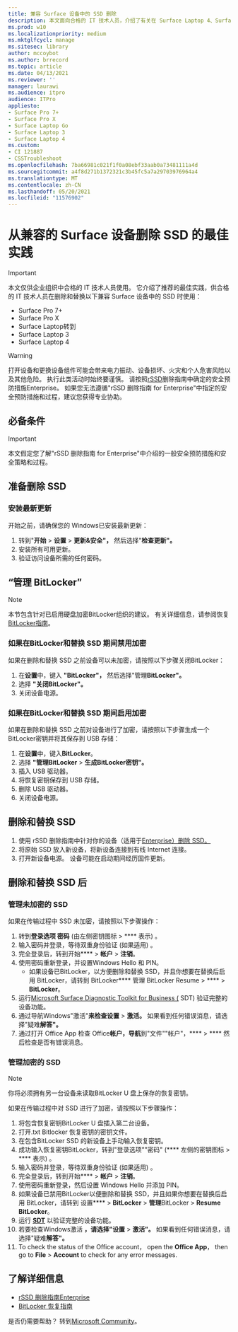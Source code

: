 ```yaml
---
title: 兼容 Surface 设备中的 SSD 删除
description: 本文面向合格的 IT 技术人员，介绍了有关在 Surface Laptop 4、Surface Laptop 3、Surface Pro 7+、Surface Pro X 和 Surface Laptop Go 中删除和替换 SSD 的建议最佳做法。
ms.prod: w10
ms.localizationpriority: medium
ms.mktglfcycl: manage
ms.sitesec: library
author: mccoybot
ms.author: brrecord
ms.topic: article
ms.date: 04/13/2021
ms.reviewer: ''
manager: laurawi
ms.audience: itpro
audience: ITPro
appliesto:
- Surface Pro 7+
- Surface Pro X
- Surface Laptop Go
- Surface Laptop 3
- Surface Laptop 4
ms.custom:
- CI 121887
- CSSTroubleshoot
ms.openlocfilehash: 7ba66981c021f1f0a08ebf33aab0a73481111a4d
ms.sourcegitcommit: a4f8d271b1372321c3b45fc5a7a29703976964a4
ms.translationtype: MT
ms.contentlocale: zh-CN
ms.lasthandoff: 05/20/2021
ms.locfileid: "11576902"
---
```

# <a name="best-practices-for-ssd-removal-from-compatible-surface-devices"></a>从兼容的 Surface 设备删除 SSD 的最佳实践

> [!IMPORTANT]
> 本文仅供企业组织中合格的 IT 技术人员使用。 它介绍了推荐的最佳实践，供合格的 IT 技术人员在删除和替换以下兼容 Surface 设备中的 SSD 时使用： 

- Surface Pro 7+
- Surface Pro X
- Surface Laptop转到
- Surface Laptop 3
- Surface Laptop 4

> [!WARNING]
> 打开设备和更换设备组件可能会带来电力振动、设备损坏、火灾和个人危害风险以及其他危险。  执行此类活动时始终要谨慎。 请按照[rSSD](https://www.microsoft.com/download/100440)删除指南中确定的安全预防措施Enterprise。 如果您无法遵循"rSSD 删除指南 for Enterprise"中指定的安全预防措施和过程，建议您获得专业协助。

## <a name="prerequisites"></a>必备条件

> [!IMPORTANT]
> 本文假定您了解"rSSD 删除指南 for Enterprise"中介绍的一般安全预防措施和安全策略和过程。

## <a name="prepare-for-ssd-removal"></a>准备删除 SSD 

### <a name="install-the-latest-updates"></a>安装最新更新 

开始之前，请确保您的 Windows已安装最新更新：

1.  转到"**开始**  >  **设置**  >  **更新&安全"，** 然后选择"**检查更新"。**
2. 安装所有可用更新。
3. 验证访问设备所需的任何密码。  
 
## <a name="manage-bitlocker"></a>“管理 BitLocker” 

> [!NOTE]
> 本节包含针对已启用硬盘加密BitLocker组织的建议。 有关详细信息，请参阅恢复[BitLocker指南](https://docs.microsoft.com/windows/security/information-protection/bitlocker/bitlocker-recovery-guide-plan)。 

### <a name="if-bitlocker-encryption-is-disabled-during-ssd-removal-and-replacement"></a>如果在BitLocker和替换 SSD 期间禁用加密

如果在删除和替换 SSD 之前设备可以未加密，请按照以下步骤关闭BitLocker：

1.  在**设置**中，键入 **"BitLocker"，** 然后选择"管理**BitLocker"。** 
2.  选择 **"关闭BitLocker"。** 
3.  关闭设备电源。 

### <a name="if-bitlocker-encryption-is-enabled-during-ssd-removal-and-replacement"></a>如果在BitLocker和替换 SSD 期间启用加密

如果在删除和替换 SSD 之前对设备进行了加密，请按照以下步骤生成一个BitLocker密钥并将其保存到 USB 存储：

1.  在**设置**中，键入**BitLocker**。
2. 选择 **"管理BitLocker**  > **生成BitLocker密钥"。**
2.  插入 USB 驱动器。 
4.  将恢复密钥保存到 USB 存储。  
5.  删除 USB 驱动器。  
6.  关闭设备电源。 

## <a name="remove-and-replace-ssd"></a>删除和替换 SSD 

1.  使用 rSSD 删除指南中针对你的设备（适用于[Enterprise）删除 SSD。](https://www.microsoft.com/download/100440) 
2.  将原始 SSD 放入新设备，将新设备连接到有线 Internet 连接。
3.  打开新设备电源。 设备可能在启动期间经历固件更新。  
 
## <a name="after-ssd-removal-and-replacement"></a>删除和替换 SSD 后

### <a name="manage-unencrypted-ssds"></a>管理未加密的 SSD 

如果在传输过程中 SSD 未加密，请按照以下步骤操作： 

1.  转到**登录选项 密码** (由左侧密钥图标  >  **** 表示) 。  
2.  输入密码并登录，等待双重身份验证 (如果适用) 。
3.  完全登录后，转到开始****  >  **帐户**  >  **注销**。  
4.  使用密码重新登录，并设置Windows Hello 和 PIN。 
    - 如果设备已BitLocker，以方便删除和替换 SSD，并且你想要在替换后启用 BitLocker，请转到 BitLocker**** 管理 BitLocker Resume  >  ****  >  **BitLocker**。  
6.  运行[Microsoft Surface Diagnostic Toolkit for Business (](surface-diagnostic-toolkit-for-business-intro.md) SDT) 验证完整的设备功能。  
7.  通过导航Windows"激活"**来检查设置**  >  **激活。**  如果看到任何错误消息，请选择"疑难**解答"。** 
8.  通过打开 Office App 检查 Office**帐户，导航**到"文件""帐户"，****  >  **** 然后检查是否有错误消息。  

### <a name="managing-encrypted-ssds"></a>管理加密的 SSD 

> [!NOTE]
> 你将必须拥有另一台设备来读取BitLocker U 盘上保存的恢复密钥。 

如果在传输过程中对 SSD 进行了加密，请按照以下步骤操作：

1.  将包含恢复密钥BitLocker U 盘插入第二台设备。 
2.  打开.txt Bitlocker 恢复密钥的密钥文件。 
3.  在包含BitLocker SSD 的新设备上手动输入恢复密钥。  
4.  成功输入恢复密钥BitLocker，转到"登录选项""密码" (**** 左侧的密钥图标  >  **** 表示) 。  
5.  输入密码并登录，等待双重身份验证 (如果适用) 。
6.  完全登录后，转到开始****  >  **帐户**  >  **注销**。  
7.  使用密码重新登录，然后设置 Windows Hello 并添加 PIN。 
8.  如果设备已禁用BitLocker以便删除和替换 SSD，并且如果你想要在替换后启用 BitLocker，请转到 设置****  >  **BitLocker**  >  **管理**BitLocker  >  **Resume BitLocker**。  
9.  运行 **[SDT](surface-diagnostic-toolkit-for-business-intro.md)** 以验证完整的设备功能。  
10. 若要检查Windows激活 **，请选择"设置**  >  **激活"。**  如果看到任何错误消息，请选择"疑难**解答"。**
11. To check the status of the Office account， open the **Office App**， then go to **File**  >  **Account** to check for any error messages.

## <a name="learn-more"></a>了解详细信息

- [rSSD 删除指南Enterprise](https://www.microsoft.com/download/100440)
- [BitLocker 恢复指南](https://docs.microsoft.com/windows/security/information-protection/bitlocker/bitlocker-recovery-guide-plan)

是否仍需要帮助？ 转到[Microsoft Community](https://answers.microsoft.com/)。